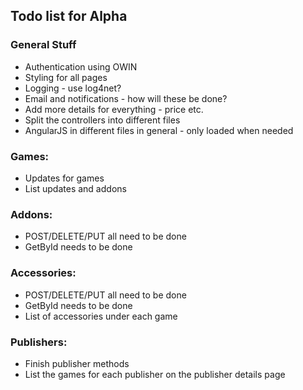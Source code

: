 ﻿<html lang="en" xmlns="http://www.w3.org/1999/xhtml">
<head>
    <meta charset="utf-8" />
    <title>Todo</title>
</head>
<body>
    <h2>Todo list for Alpha</h2>
    <h3>
        General Stuff
    </h3>
    <ul>
        <li>
            Authentication using OWIN
        </li>
        <li>
            Styling for all pages
        </li>
        <li>
            Logging - use log4net?
        </li>
        <li>
            Email and notifications - how will these be done?
        </li>
        <li>
            Add more details for everything - price etc.
        </li>
        <li>
            Split the controllers into different files
        </li>
        <li>
            AngularJS in different files in general - only loaded when needed
        </li>
    </ul>
    <h3>
        Games:
    </h3>
    <ul>
        <li>
            Updates for games
        </li>
        <li>
            List updates and addons
        </li>
    </ul>
        <h3>
        Addons:
    </h3>
    <ul>
        <li>
            POST/DELETE/PUT all need to be done
        </li>
        <li>
            GetById needs to be done
        </li>
    </ul>
        <h3>
        Accessories:
    </h3>
    <ul>
        <li>
            POST/DELETE/PUT all need to be done
        </li>
        <li>
            GetById needs to be done
        </li>
        <li>
            List of accessories under each game
        </li>
    </ul>
        <h3>
        Publishers:
    </h3>
    <ul>
        <li>
            Finish publisher methods
        </li>
        <li>
            List the games for each publisher on the publisher details page
        </li>
    </ul>
</body>
</html>